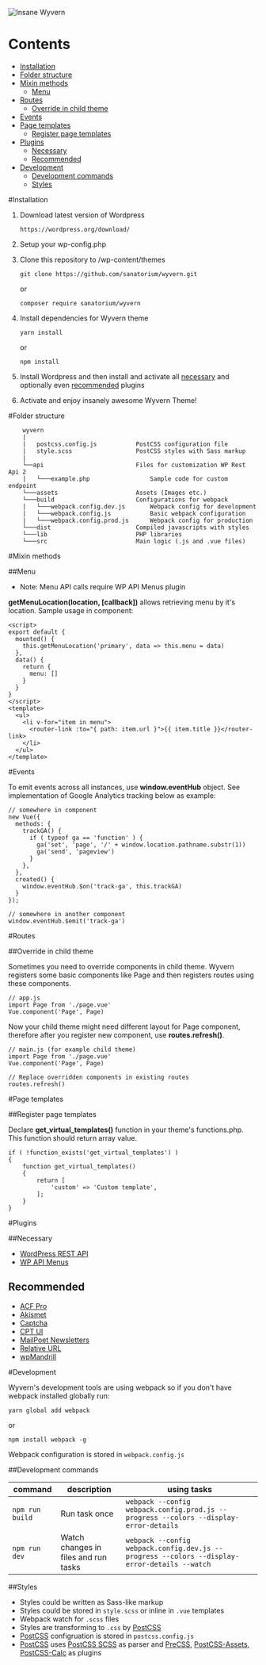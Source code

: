 ![Insane Wyvern](/insane_wyvern.png?raw=true)

# Contents
- [Installation](#installation)
- [Folder structure](#folder-structure)
- [Mixin methods](#mixin)
  - [Menu](#mixin-menu)
- [Routes](#routes)
  - [Override in child theme](#routes-override)
- [Events](#events)
- [Page templates](#templates)
  - [Register page templates](#templates-page)
- [Plugins](#plugins)
    - [Necessary](#necessary-plugins)
    - [Recommended](#recommended-plugins)
- [Development](#development)
    - [Development commands](#development-cmds)
    - [Styles](#styles)

#<a name="installation"></a>Installation

1. Download latest version of Wordpress
    ```
    https://wordpress.org/download/
    ```

2. Setup your wp-config.php

3. Clone this repository to /wp-content/themes

    ```
    git clone https://github.com/sanatorium/wyvern.git
    ```
    
    or
    
    ```
    composer require sanatorium/wyvern
    ```

4. Install dependencies for Wyvern theme

    ```
    yarn install
    ```

    or

    ```
    npm install
    ```

5. Install Wordpress and then install and activate all [necessary](#necessary-plugins) and optionally even [recommended](#recommended-plugins)  plugins

6. Activate and enjoy insanely awesome Wyvern Theme!

#<a name="folder-structure"></a>Folder structure

```
    wyvern
    |
    |   postcss.config.js           PostCSS configuration file
    |   style.scss                  PostCSS styles with Sass markup
    |   
    └──api                          Files for customization WP Rest Api 2
    |   └───example.php                 Sample code for custom endpoint
    └───assets                      Assets (Images etc.)
    └───build                       Configurations for webpack
    |   └───webpack.config.dev.js       Webpack config for development
    |   └───webpack.config.js           Basic webpack configuration
    |   └───webpack.config.prod.js      Webpack config for production
    └───dist                        Compiled javascripts with styles
    └───lib                         PHP libraries
    └───src                         Main logic (.js and .vue files)
```

#<a name="mixin"></a>Mixin methods

##<a name="mixin-menu"></a>Menu

- Note: Menu API calls require WP API Menus plugin

**getMenuLocation(location, [callback])** allows retrieving menu by it's location. Sample usage in component:

```
<script>
export default {
  mounted() {
    this.getMenuLocation('primary', data => this.menu = data)
  },
  data() {
    return {
      menu: []
    }
  }
}
</script>
<template>
  <ul>
    <li v-for="item in menu">
      <router-link :to="{ path: item.url }">{{ item.title }}</router-link>
    </li>
  </ul>
</template>
```

#<a name="events"></a>Events

To emit events across all instances, use **window.eventHub** object. See implementation of Google Analytics tracking below as example:

```
// somewhere in component
new Vue({
  methods: {
    trackGA() {
      if ( typeof ga == 'function' ) {
        ga('set', 'page', '/' + window.location.pathname.substr(1))
        ga('send', 'pageview')
      }
    },
  },
  created() {
    window.eventHub.$on('track-ga', this.trackGA)
  }
});

// somewhere in another component
window.eventHub.$emit('track-ga')
```

#<a name="routes"></a>Routes

##<a name="routes-override"></a>Override in child theme

Sometimes you need to override components in child theme. Wyvern registers some basic components like Page and then registers routes using these components.

```
// app.js
import Page from './page.vue'
Vue.component('Page', Page)
```

Now your child theme might need different layout for Page component, therefore after you register new component, use **routes.refresh()**.

```
// main.js (for example child theme)
import Page from './page.vue'
Vue.component('Page', Page)

// Replace overridden components in existing routes
routes.refresh()
```

#<a name="templates"></a>Page templates

##<a name="templates-page"></a>Register page templates

Declare **get_virtual_templates()** function in your theme's functions.php. This function should return array value.

```
if ( !function_exists('get_virtual_templates') )
{
    function get_virtual_templates()
    {
        return [
            'custom' => 'Custom template',
        ];
    }
}
```

#<a name="plugins"></a>Plugins

##<a name="necessary-plugins"></a>Necessary

* [WordPress REST API][rest-api]
* [WP API Menus][wp-api-menus]

## <a name="recommended-plugins"></a>Recommended

* [ACF Pro][acf]
* [Akismet][akismet]
* [Captcha][captcha]
* [CPT UI][cptui]
* [MailPoet Newsletters][mailpoet]
* [Relative URL][relative-url]
* [wpMandrill][wpmandrill]

#<a name="development"></a>Development

Wyvern's development tools are using webpack so if you don't have webpack installed globally run:


```
yarn global add webpack
```

or

```
npm install webpack -g
```

Webpack configuration is stored in ``webpack.config.js``

##<a name="development-cmds"></a>Development commands


| command           | description                          | using tasks                                                                                    |
|-------------------|--------------------------------------|------------------------------------------------------------------------------------------------|
| ``npm run build`` | Run task once                        | ``webpack --config webpack.config.prod.js --progress --colors --display-error-details``        |
| ``npm run dev``   | Watch changes in files and run tasks | ``webpack --config webpack.config.dev.js --progress --colors --display-error-details --watch`` |

##<a name="styles"></a>Styles

- Styles could be written as Sass-like markup
- Styles could be stored in ``style.scss`` or inline in ``.vue`` templates
- Webpack watch for ``.scss`` files
- Styles are transforming to ``.css`` by [PostCSS][post-css]
- [PostCSS][post-css] configruation is stored in ``postcss.config.js``
- [PostCSS][post-css] uses [PostCSS SCSS][postcss-scss] as parser and [PreCSS][precss], [PostCSS-Assets][postcss-assets], [PostCSS-Calc][postcss-calc] as plugins 

[acf-account]: https://www.advancedcustomfields.com/my-account/
[akismet]: https://wordpress.org/plugins/akismet/
[captcha]: https://wordpress.org/plugins/captcha/
[rest-api]: https://wordpress.org/plugins/rest-api/
[wp-api-menus]: https://wordpress.org/plugins/wp-api-menus/
[relative-url]: https://wordpress.org/plugins/relative-url/
[wpmandrill]: https://wordpress.org/plugins/wpmandrill/
[mailpoet]: https://wordpress.org/plugins/wysija-newsletters/
[acf]: https://wordpress.org/plugins/advanced-custom-fields/
[cptui]: https://wordpress.org/plugins/custom-post-type-ui/
[post-css]: https://github.com/postcss/postcss
[postcss-scss]: https://github.com/postcss/postcss-scss
[precss]: https://github.com/jonathantneal/precss
[postcss-assets]: https://github.com/assetsjs/postcss-assets
[postcss-calc]: https://github.com/postcss/postcss-calc
[wordpress-download]:(https://wordpress.org/download/)